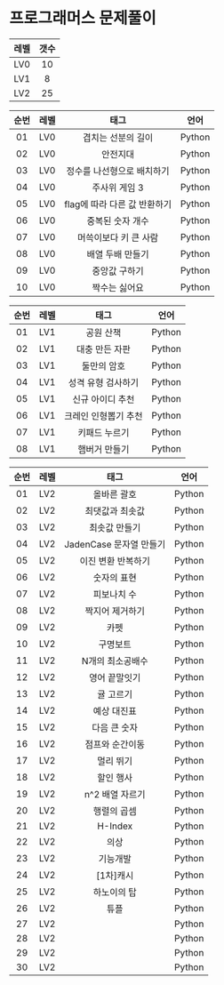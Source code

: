 # 프로그래머스 문제풀이  

| 레벨 | 갯수 |
| :--: | :--: |
| LV0 | 10 |
| LV1 | 8 |
| LV2 | 25 |

| 순번 | 레벨 | 태그                | 언어 | 
| :--: | :--: | :-----------------: | :--: | 
| 01 | LV0 | 겹치는 선분의 길이 | Python |
| 02 | LV0 | 안전지대 | Python |
| 03 | LV0 | 정수를 나선형으로 배치하기 | Python |
| 04 | LV0 | 주사위 게임 3 | Python |
| 05 | LV0 | flag에 따라 다른 값 반환하기 | Python |
| 06 | LV0 | 중복된 숫자 개수 | Python |
| 07 | LV0 | 머쓱이보다 키 큰 사람 | Python |
| 08 | LV0 | 배열 두배 만들기 | Python |
| 09 | LV0 | 중앙값 구하기 | Python |
| 10 | LV0 | 짝수는 싫어요 | Python |

| 순번 | 레벨 | 태그                | 언어 | 
| :--: | :--: | :-----------------: | :--: | 
| 01 | LV1 | 공원 산책 | Python |
| 02 | LV1 | 대충 만든 자판 | Python |
| 03 | LV1 | 둘만의 암호 | Python |
| 04 | LV1 | 성격 유형 검사하기 | Python |
| 05 | LV1 | 신규 아이디 추천 | Python |
| 06 | LV1 | 크레인 인형뽑기 추천 | Python |
| 07 | LV1 | 키패드 누르기 | Python |
| 08 | LV1 | 햄버거 만들기 | Python |


| 순번 | 레벨 | 태그                | 언어 | 
| :--: | :--: | :-----------------: | :--: | 
| 01 | LV2 | 올바른 괄호 | Python |
| 02 | LV2 | 최댓값과 최솟값 | Python |
| 03 | LV2 | 최솟값 만들기 | Python |
| 04 | LV2 | JadenCase 문자열 만들기 | Python |
| 05 | LV2 | 이진 변환 반복하기 | Python |
| 06 | LV2 | 숫자의 표현 | Python |
| 07 | LV2 | 피보나치 수 | Python |
| 08 | LV2 | 짝지어 제거하기 | Python |
| 09 | LV2 | 카펫 | Python |
| 10 | LV2 | 구명보트 | Python |
| 11 | LV2 | N개의 최소공배수 | Python |
| 12 | LV2 | 영어 끝말잇기 | Python |
| 13 | LV2 | 귤 고르기 | Python |
| 14 | LV2 | 예상 대진표 | Python |
| 15 | LV2 | 다음 큰 숫자 | Python |
| 16 | LV2 | 점프와 순간이동 | Python |
| 17 | LV2 | 멀리 뛰기 | Python |
| 18 | LV2 | 할인 행사 | Python |
| 19 | LV2 | n^2 배열 자르기 | Python |
| 20 | LV2 | 행렬의 곱셈 | Python |
| 21 | LV2 | H-Index | Python |
| 22 | LV2 | 의상 | Python |
| 23 | LV2 | 기능개발 | Python |
| 24 | LV2 | [1차]캐시 | Python |
| 25 | LV2 | 하노이의 탑 | Python |
| 26 | LV2 | 튜플 | Python |
| 27 | LV2 |  | Python |
| 28 | LV2 |  | Python |
| 29 | LV2 |  | Python |
| 30 | LV2 |  | Python |